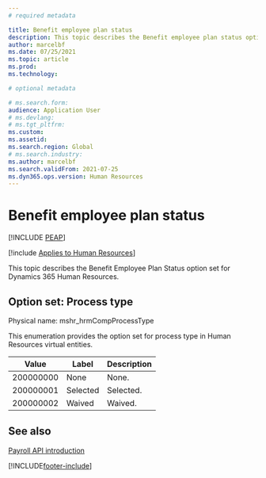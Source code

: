```yaml
---
# required metadata

title: Benefit employee plan status
description: This topic describes the Benefit employee plan status option set for Dynamics 365 Human Resources.
author: marcelbf
ms.date: 07/25/2021
ms.topic: article
ms.prod: 
ms.technology: 

# optional metadata

# ms.search.form: 
audience: Application User
# ms.devlang: 
# ms.tgt_pltfrm: 
ms.custom: 
ms.assetid: 
ms.search.region: Global
# ms.search.industry: 
ms.author: marcelbf
ms.search.validFrom: 2021-07-25
ms.dyn365.ops.version: Human Resources
---
```


# Benefit employee plan status


[!INCLUDE [PEAP](../includes/peap-1.md)]

[!include [Applies to Human Resources](../includes/applies-to-hr.md)]

This topic describes the Benefit Employee Plan Status option set for Dynamics 365 Human Resources.

## Option set: Process type

Physical name: mshr_hrmCompProcessType

This enumeration provides the option set for process type in Human Resources virtual entities.

| Value | Label | Description |
| --- | --- | --- |
| 200000000 | None | None. |
| 200000001 | Selected | Selected. |
| 200000002 | Waived | Waived. |

## See also

[Payroll API introduction](hr-admin-integration-payroll-api-introduction.md)<br>


[!INCLUDE[footer-include](../includes/footer-banner.md)]
